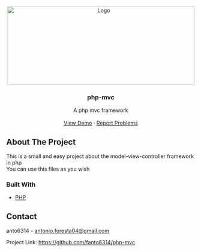 <br />
<p align="center">
  <a href="https://github.com/fanto6314/php-google-auth">
    <img src="https://res.cloudinary.com/practicaldev/image/fetch/s--L14u826d--/c_imagga_scale,f_auto,fl_progressive,h_420,q_auto,w_1000/https://miro.medium.com/max/1024/1%2Av6O4SuMNwGUvl5L58dmv1Q.jpeg" alt="Logo" width="500" height="210">
  </a>

  <h3 align="center">php-mvc</h3>

  <p align="center">
    A php mvc framework
    <br />
    <br />
    <a href="https://dev.anto6314.tech/mvcframework">View Demo</a>
    ·
    <a href="https://github.com/fanto6314/php-mvc/issues">Report Problems</a>
  </p>
</p>

## About The Project

This is a small and easy project about the model-view-controller framework in php
<br />
You can use this files as you wish

### Built With

* [PHP](https://www.php.net/)

## Contact

anto6314 - antonio.foresta04@gmail.com

Project Link: https://github.com/fanto6314/php-mvc

